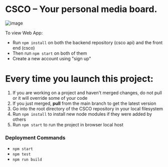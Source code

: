 # CSCO – Your personal media board.

![image](https://github.com/cs35l-group/csco/assets/48577877/0e331320-2500-47f1-89ce-c9b929533168)

To view Web App:
- Run `npm install` on both the backend repository (csco api) and the front end (csco)
- Then run `npm start` on both of them
- Create a new account using "sign up"

# Every time you launch this project:

1. If you are working on a project and haven't merged changes, do not pull or it will override some of your code
2. If you just merged, **pull** from the main branch to get the latest version
3. Go into the root directory of the CSCO repository in your local filesystem
4. Run `npm install` to install new node modules if they were added by others
5. Run `npm start` to run the project in browser local host

### Deployment Commands
- `npm start`
- `npm test`
- `npm run build`

